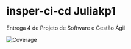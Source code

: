 # insper-ci-cd Juliakp1

Entrega 4 de Projeto de Software e Gestão Ágil

![Coverage](.github/badges/jacoco.svg)
